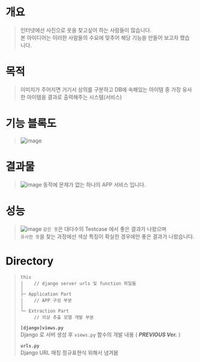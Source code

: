 # 개요
> 인터넷에선 사진으로 옷을 찾고싶어 하는 사람들이 많습니다.   
> 본 아이디어는 이러한 사람들의 수요에 맞추어 해당 기능을 만들어 보고자 했습니다.   

# 목적
> 이미지가 주어지면 거기서 상의를 구분하고 DB에 속해있는 아이템 중 가장 유사한 아이템을 결과로 출력해주는 시스템(서비스)

# 기능 블록도
> ![image](https://user-images.githubusercontent.com/68212288/135228975-61910840-ec82-4c74-a5a3-a25707f9699e.png)

# 결과물
> ![image](https://user-images.githubusercontent.com/68212288/135229382-8f1d7cb0-fefb-4428-a2aa-ba6762653bb6.png)
> 동작에 문제가 없는 하나의 APP 서비스 입니다.   

# 성능
> ![image](https://user-images.githubusercontent.com/68212288/135229097-d1229fc9-5244-48c2-aba3-15488eaf3192.png)
> `같은 옷`은 대다수의 Testcase 에서 좋은 결과가 나왔으며   
> `유사한 옷`을 찾는 과정에선 색상 특징이 확실한 경우에만 좋은 결과가 나왔습니다.   

# Directory
> ```
> this 
> │    // django server urls 및 function 파일들 
> │
> ├─ Application Part
> │    // APP 구성 부분
> │
> └─ Extraction Part 
>      // 의상 추출 모델 개발 부분
> ```
> 
> __`[django]views.py`__   
> Django 로 서버 생성 후 `views.py` 함수의 개발 내용 ( ___PREVIOUS Ver.___ )   
>    
> __`urls.py`__   
> Django URL 매칭 정규표현식 위해서 냄겨봄 
